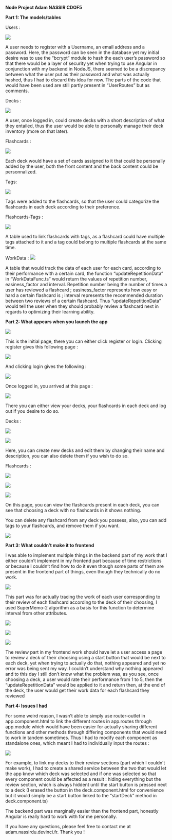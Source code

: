 ﻿**Node Project Adam NASSIR CDOF5** 

**Part 1: The models/tables** 

Users : 

![](Aspose.Words.79136630-8dd9-4d8a-bd89-dbbc28178d16.001.png)

A user needs to register with a Username, an email address and a password. Here, the password can be seen in the database yet my initial desire was to use the “bcrypt“ module to hash the each user’s password so that there would be a layer of security yet when trying to use Angular in conjunction with my backend in NodeJS, there seemed to be a discrepancy between what the user put as their password and what was actually hashed, thus I had to discard this idea for now. The parts of the code that would have been used are still partly present in “UserRoutes” but as comments. 

Decks : 

![](Aspose.Words.79136630-8dd9-4d8a-bd89-dbbc28178d16.002.png)

A user, once logged in, could create decks with a short description  of what they entailed, thus the user would be able to personally manage their deck inventory  (more on that later). 

Flashcards : 

![](Aspose.Words.79136630-8dd9-4d8a-bd89-dbbc28178d16.003.png)

Each deck would have a set of cards assigned to it that could be personally added by the user, both the front content and the back content could be personnalized. 

Tags: 

![](Aspose.Words.79136630-8dd9-4d8a-bd89-dbbc28178d16.004.png)

Tags were added to the flashcards, so that the user could categorize the flashcards in each deck according to their preference. 

Flashcards-Tags : 

![](Aspose.Words.79136630-8dd9-4d8a-bd89-dbbc28178d16.005.png)

A table used to link flashcards with tags, as a flashcard could have multiple tags attached to it and a tag could belong to multiple flashcards at the same time. 

WorkData : ![](Aspose.Words.79136630-8dd9-4d8a-bd89-dbbc28178d16.006.png)

A table that would track the data of each user for each card, according to their performance  with a certain card, the function  “updateRepetitionData”  in “WorkDataFunc.ts” would return the values of repetition number,  easiness\_factor and interval. Repetition number being the number of times a user has reviewed a flashcard ; easiness\_factor represents how easy or hard a certain flashcard is ; interval represents the recommended  duration between two reviews of a certain flashcard. Thus “updateRepetitionData”  would tell the user when they should  probably review a flashcard next in regards to optimizing  their learning ability. 

**Part 2: What appears when you launch the app** 

![](Aspose.Words.79136630-8dd9-4d8a-bd89-dbbc28178d16.007.jpeg)

This is the initial page, there you can either click register or login. Clicking register gives this following page : 

![](Aspose.Words.79136630-8dd9-4d8a-bd89-dbbc28178d16.008.jpeg)

And clicking login gives the following  : 

![](Aspose.Words.79136630-8dd9-4d8a-bd89-dbbc28178d16.009.png)

Once logged in, you arrived at this page : 

![](Aspose.Words.79136630-8dd9-4d8a-bd89-dbbc28178d16.010.jpeg)

There you can either view your decks, your flashcards in each deck and log out if you desire to do so. 

Decks : 

![](Aspose.Words.79136630-8dd9-4d8a-bd89-dbbc28178d16.011.jpeg)

![](Aspose.Words.79136630-8dd9-4d8a-bd89-dbbc28178d16.012.jpeg)

Here, you can create new decks and edit them by changing  their name and description,  you can also delete them if you wish to do so. 

Flashcards : 

![](Aspose.Words.79136630-8dd9-4d8a-bd89-dbbc28178d16.013.png)

![](Aspose.Words.79136630-8dd9-4d8a-bd89-dbbc28178d16.014.jpeg)

![](Aspose.Words.79136630-8dd9-4d8a-bd89-dbbc28178d16.015.png)

On this page, you can view the flashcards present in each deck, you can see that choosing a deck with no flashcards in it shows nothing. 

You can delete any flashcard from any deck you possess, also, you can add tags to your flashcards, and remove them if you want. 

![](Aspose.Words.79136630-8dd9-4d8a-bd89-dbbc28178d16.016.jpeg)

**Part 3: What couldn’t make it to frontend** 

I was able to implement multiple things in the backend part of my work that I either couldn’t implement in my frontend part because of time restrictions or because I couldn’t find how to do it even though  some parts of them are present in the frontend part of things, even though  they technically do no work. 

![](Aspose.Words.79136630-8dd9-4d8a-bd89-dbbc28178d16.017.jpeg)

This part was for actually tracing the work of each user corresponding  to their review of each flashcard according to the deck of their choosing,  I used SuperMemo-2  algorithm  as a basis for this function to determine interval from other attributes. 

![](Aspose.Words.79136630-8dd9-4d8a-bd89-dbbc28178d16.018.jpeg)

![](Aspose.Words.79136630-8dd9-4d8a-bd89-dbbc28178d16.019.jpeg)

![](Aspose.Words.79136630-8dd9-4d8a-bd89-dbbc28178d16.020.jpeg)

The review part in my frontend  work should have let a user access a page to review a deck of their choosing using a start button that would be next to each deck, yet when trying to actually do that, nothing  appeared and yet no error was being sent my way. I couldn’t understand  why nothing appeared and to this day I still don’t know what the problem was, as you see, once choosing  a deck, a user would rate their performance  from 1 to 5, then the “updateRepetitionData”  would be applied to it and return then, at the end of the deck, the user would get their work data for each flashcard they reviewed 

**Part 4: Issues I had** 

For some weird reason, I wasn’t able to simply use router-outlet  in app.component.html  to link the different routes in app.routes through  app.module  which would have been easier for actually sharing different functions and other methods through  differing components  that would need to work in tandem sometimes. Thus I had to modify each component  as standalone ones, which meant I had to individually  input the routes : 

![](Aspose.Words.79136630-8dd9-4d8a-bd89-dbbc28178d16.021.png)

For example, to link my decks to their review sections (part which I couldn’t make work), I had to create a shared service between the two that would let the app know which deck was selected and if one was selected so that every component  could be affected as a result : hiding everything  but the review section, which is always hiddent until the start button is pressed next to a deck (I erased the button in the deck.component.html  for convenience but it would simply be a start button linked to the “startDeck” method in deck.component.ts) 

The backend part was marginally easier than the frontend  part, honestly Angular is really hard to work with for me personally. 

If you have any questions,  please feel free to contact me at adam.nassirdu.devinci.fr. Thank you ! 
